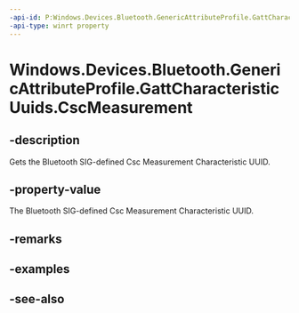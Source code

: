 ```yaml
---
-api-id: P:Windows.Devices.Bluetooth.GenericAttributeProfile.GattCharacteristicUuids.CscMeasurement
-api-type: winrt property
---
```


<!-- Property syntax
public System.Guid CscMeasurement { get; }
-->

# Windows.Devices.Bluetooth.GenericAttributeProfile.GattCharacteristicUuids.CscMeasurement

## -description
Gets the Bluetooth SIG-defined Csc Measurement Characteristic UUID.

## -property-value
The Bluetooth SIG-defined Csc Measurement Characteristic UUID.

## -remarks

## -examples

## -see-also
